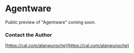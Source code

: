 # Agentware 

Public preview of "Agentware" coming soon.


### Contact the Author
[https://cal.com/alanwunsche](https://cal.com/alanwunsche)
